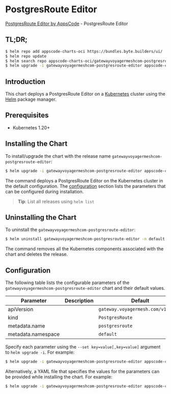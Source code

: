 # PostgresRoute Editor

[PostgresRoute Editor by AppsCode](https://byte.builders) - PostgresRoute Editor

## TL;DR;

```bash
$ helm repo add appscode-charts-oci https://bundles.byte.builders/ui/
$ helm repo update
$ helm search repo appscode-charts-oci/gatewayvoyagermeshcom-postgresroute-editor --version=v0.4.21
$ helm upgrade -i gatewayvoyagermeshcom-postgresroute-editor appscode-charts-oci/gatewayvoyagermeshcom-postgresroute-editor -n default --create-namespace --version=v0.4.21
```

## Introduction

This chart deploys a PostgresRoute Editor on a [Kubernetes](http://kubernetes.io) cluster using the [Helm](https://helm.sh) package manager.

## Prerequisites

- Kubernetes 1.20+

## Installing the Chart

To install/upgrade the chart with the release name `gatewayvoyagermeshcom-postgresroute-editor`:

```bash
$ helm upgrade -i gatewayvoyagermeshcom-postgresroute-editor appscode-charts-oci/gatewayvoyagermeshcom-postgresroute-editor -n default --create-namespace --version=v0.4.21
```

The command deploys a PostgresRoute Editor on the Kubernetes cluster in the default configuration. The [configuration](#configuration) section lists the parameters that can be configured during installation.

> **Tip**: List all releases using `helm list`

## Uninstalling the Chart

To uninstall the `gatewayvoyagermeshcom-postgresroute-editor`:

```bash
$ helm uninstall gatewayvoyagermeshcom-postgresroute-editor -n default
```

The command removes all the Kubernetes components associated with the chart and deletes the release.

## Configuration

The following table lists the configurable parameters of the `gatewayvoyagermeshcom-postgresroute-editor` chart and their default values.

|     Parameter      | Description |                    Default                    |
|--------------------|-------------|-----------------------------------------------|
| apiVersion         |             | <code>gateway.voyagermesh.com/v1alpha1</code> |
| kind               |             | <code>PostgresRoute</code>                    |
| metadata.name      |             | <code>postgresroute</code>                    |
| metadata.namespace |             | <code>default</code>                          |


Specify each parameter using the `--set key=value[,key=value]` argument to `helm upgrade -i`. For example:

```bash
$ helm upgrade -i gatewayvoyagermeshcom-postgresroute-editor appscode-charts-oci/gatewayvoyagermeshcom-postgresroute-editor -n default --create-namespace --version=v0.4.21 --set apiVersion=gateway.voyagermesh.com/v1alpha1
```

Alternatively, a YAML file that specifies the values for the parameters can be provided while
installing the chart. For example:

```bash
$ helm upgrade -i gatewayvoyagermeshcom-postgresroute-editor appscode-charts-oci/gatewayvoyagermeshcom-postgresroute-editor -n default --create-namespace --version=v0.4.21 --values values.yaml
```
